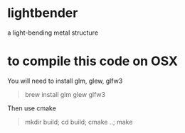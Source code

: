 # lightbender
a light-bending metal structure


# to compile this code on OSX

You will need to install glm, glew, glfw3

> brew install glm glew glfw3

Then use cmake 
> mkdir build; cd build; cmake ..; make
